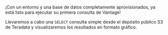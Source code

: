 ¡Con un entorno y una base de datos completamente aprovisionados, ya está listo para ejecutar su primera consulta de Vantage!

Llevaremos a cabo una 
    `
    SELECT
    `
   consulta simple desde el depósito público S3 de Teradata y visualizaremos los resultados en formato gráfico.

